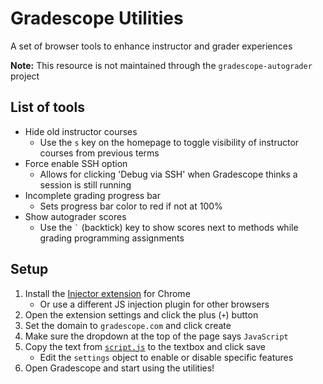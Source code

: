 # Gradescope Utilities

A set of browser tools to enhance instructor and grader experiences

**Note:** This resource is not maintained through the `gradescope-autograder` project

## List of tools

- Hide old instructor courses
  - Use the `s` key on the homepage to toggle visibility of instructor courses from previous terms
- Force enable SSH option
  - Allows for clicking 'Debug via SSH' when Gradescope thinks a session is still running
- Incomplete grading progress bar
  - Sets progress bar color to red if not at 100%
- Show autograder scores
  - Use the `` ` `` (backtick) key to show scores next to methods while grading programming assignments

## Setup

1. Install the [Injector extension](https://chromewebstore.google.com/detail/injector/bfdonckegflhbiamlmidciapolfccmmb) for Chrome
   - Or use a different JS injection plugin for other browsers
2. Open the extension settings and click the plus (`+`) button
3. Set the domain to `gradescope.com` and click create
4. Make sure the dropdown at the top of the page says `JavaScript`
5. Copy the text from [`script.js`](./script.js) to the textbox and click save
   - Edit the `settings` object to enable or disable specific features
6. Open Gradescope and start using the utilities!